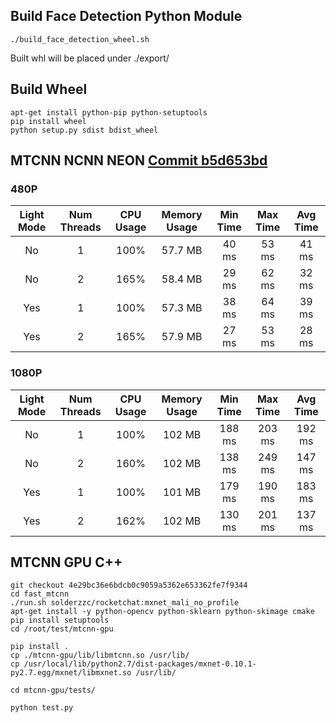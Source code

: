 ## Build Face Detection Python Module
```
./build_face_detection_wheel.sh
```

Built whl will be placed under ./export/

## Build Wheel
```
apt-get install python-pip python-setuptools
pip install wheel
python setup.py sdist bdist_wheel
```
## MTCNN NCNN NEON [Commit b5d653bd](https://github.com/solderzzc/fast_ai/tree/b5d653bd1107d1167a81fa858513cb1883509b37)

### 480P

| Light Mode | Num Threads | CPU Usage | Memory Usage| Min Time | Max Time | Avg Time |
|:----------:|:-----------:|:---------:|:-----------:|:--------:|:--------:|:--------:|
| No | 1 | 100% | 57.7 MB | 40 ms | 53 ms| 41 ms|
| No | 2 | 165% | 58.4 MB | 29 ms | 62 ms| 32 ms|
| Yes | 1 | 100% | 57.3 MB | 38 ms | 64 ms| 39 ms|
| Yes | 2 | 165% | 57.9 MB | 27 ms | 53 ms| 28 ms|

### 1080P

| Light Mode | Num Threads | CPU Usage | Memory Usage| Min Time | Max Time | Avg Time |
|:----------:|:-----------:|:---------:|:-----------:|:--------:|:--------:|:--------:|
| No | 1 | 100% | 102 MB |188 ms | 203 ms| 192 ms|
| No | 2 | 160% | 102 MB |138 ms | 249 ms| 147 ms|
| Yes | 1 | 100% | 101 MB | 179 ms | 190 ms | 183 ms|
| Yes | 2 | 162% | 102 MB | 130 ms | 201 ms | 137 ms|

## MTCNN GPU C++

```
git checkout 4e29bc36e6bdcb0c9059a5362e653362fe7f9344
cd fast_mtcnn
./run.sh solderzzc/rocketchat:mxnet_mali_no_profile
apt-get install -y python-opencv python-sklearn python-skimage cmake
pip install setuptools
cd /root/test/mtcnn-gpu

pip install .
cp ./mtcnn-gpu/lib/libmtcnn.so /usr/lib/
cp /usr/local/lib/python2.7/dist-packages/mxnet-0.10.1-py2.7.egg/mxnet/libmxnet.so /usr/lib/

cd mtcnn-gpu/tests/

python test.py
```
